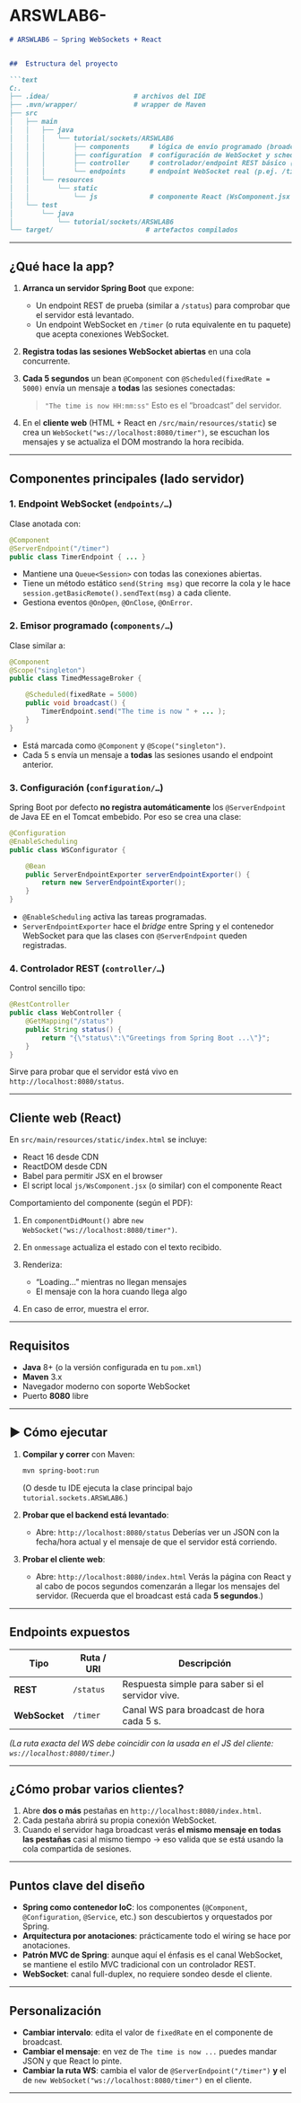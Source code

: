 # ARSWLAB6-
````markdown
# ARSWLAB6 – Spring WebSockets + React


##  Estructura del proyecto

```text
C:.
├── .idea/                     # archivos del IDE
├── .mvn/wrapper/              # wrapper de Maven
├── src
│   ├── main
│   │   ├── java
│   │   │   └── tutorial/sockets/ARSWLAB6
│   │   │       ├── components     # lógica de envío programado (broadcast cada 5s)
│   │   │       ├── configuration  # configuración de WebSocket y scheduling
│   │   │       ├── controller     # controlador/endpoint REST básico (p.ej. /status)
│   │   │       └── endpoints      # endpoint WebSocket real (p.ej. /timer)
│   │   └── resources
│   │       └── static
│   │           └── js             # componente React (WsComponent.jsx / WSClient)
│   └── test
│       └── java
│           └── tutorial/sockets/ARSWLAB6
└── target/                       # artefactos compilados
````


---

##  ¿Qué hace la app?

1. **Arranca un servidor Spring Boot** que expone:

    * Un endpoint REST de prueba (similar a `/status`) para comprobar que el servidor está levantado.
    * Un endpoint WebSocket en `/timer` (o ruta equivalente en tu paquete) que acepta conexiones WebSocket.
2. **Registra todas las sesiones WebSocket abiertas** en una cola concurrente.
3. **Cada 5 segundos** un bean `@Component` con `@Scheduled(fixedRate = 5000)` envía un mensaje a **todas** las sesiones conectadas:

   > `"The time is now HH:mm:ss"`
   > Esto es el “broadcast” del servidor.
4. En el **cliente web** (HTML + React en `/src/main/resources/static`) se crea un `WebSocket("ws://localhost:8080/timer")`, se escuchan los mensajes y se actualiza el DOM mostrando la hora recibida.

---

##  Componentes principales (lado servidor)

### 1. Endpoint WebSocket (`endpoints/…`)

Clase anotada con:

```java
@Component
@ServerEndpoint("/timer")
public class TimerEndpoint { ... }
```

* Mantiene una `Queue<Session>` con todas las conexiones abiertas.
* Tiene un método estático `send(String msg)` que recorre la cola y le hace `session.getBasicRemote().sendText(msg)` a cada cliente.
* Gestiona eventos `@OnOpen`, `@OnClose`, `@OnError`.


### 2. Emisor programado (`components/…`)

Clase similar a:

```java
@Component
@Scope("singleton")
public class TimedMessageBroker {

    @Scheduled(fixedRate = 5000)
    public void broadcast() {
        TimerEndpoint.send("The time is now " + ... );
    }
}
```

* Está marcada como `@Component` y `@Scope("singleton")`.
* Cada 5 s envía un mensaje a **todas** las sesiones usando el endpoint anterior.


### 3. Configuración (`configuration/…`)

Spring Boot por defecto **no registra automáticamente** los `@ServerEndpoint` de Java EE en el Tomcat embebido.
Por eso se crea una clase:

```java
@Configuration
@EnableScheduling
public class WSConfigurator {

    @Bean
    public ServerEndpointExporter serverEndpointExporter() {
        return new ServerEndpointExporter();
    }
}
```

* `@EnableScheduling` activa las tareas programadas.
* `ServerEndpointExporter` hace el *bridge* entre Spring y el contenedor WebSocket para que las clases con `@ServerEndpoint` queden registradas.

### 4. Controlador REST (`controller/…`)

Control sencillo tipo:

```java
@RestController
public class WebController {
    @GetMapping("/status")
    public String status() {
        return "{\"status\":\"Greetings from Spring Boot ...\"}";
    }
}
```

Sirve para probar que el servidor está vivo en `http://localhost:8080/status`.

---

##  Cliente web (React)

En `src/main/resources/static/index.html` se incluye:

* React 16 desde CDN
* ReactDOM desde CDN
* Babel para permitir JSX en el browser
* El script local `js/WsComponent.jsx` (o similar) con el componente React


Comportamiento del componente (según el PDF):

1. En `componentDidMount()` abre `new WebSocket("ws://localhost:8080/timer")`.
2. En `onmessage` actualiza el estado con el texto recibido.
3. Renderiza:

    * “Loading…” mientras no llegan mensajes
    * El mensaje con la hora cuando llega algo
4. En caso de error, muestra el error.


---

##  Requisitos

* **Java** 8+ (o la versión configurada en tu `pom.xml`)
* **Maven** 3.x
* Navegador moderno con soporte WebSocket
* Puerto **8080** libre

---

## ▶ Cómo ejecutar

1. **Compilar y correr** con Maven:

   ```bash
   mvn spring-boot:run
   ```

   (O desde tu IDE ejecuta la clase principal bajo `tutorial.sockets.ARSWLAB6`.)

2. **Probar que el backend está levantado**:

    * Abre: `http://localhost:8080/status`
      Deberías ver un JSON con la fecha/hora actual y el mensaje de que el servidor está corriendo.

3. **Probar el cliente web**:

    * Abre: `http://localhost:8080/index.html`
      Verás la página con React y al cabo de pocos segundos comenzarán a llegar los mensajes del servidor.
      (Recuerda que el broadcast está cada **5 segundos**.)

---

##  Endpoints expuestos

| Tipo          | Ruta / URI | Descripción                                      |
| ------------- | ---------- | ------------------------------------------------ |
| **REST**      | `/status`  | Respuesta simple para saber si el servidor vive. |
| **WebSocket** | `/timer`   | Canal WS para broadcast de hora cada 5 s.        |

*(La ruta exacta del WS debe coincidir con la usada en el JS del cliente: `ws://localhost:8080/timer`.)*

---

## ¿Cómo probar varios clientes?

1. Abre **dos o más** pestañas en `http://localhost:8080/index.html`.
2. Cada pestaña abrirá su propia conexión WebSocket.
3. Cuando el servidor haga broadcast verás **el mismo mensaje en todas las pestañas** casi al mismo tiempo → eso valida que se está usando la cola compartida de sesiones.

---

## Puntos clave del diseño

* **Spring como contenedor IoC**: los componentes (`@Component`, `@Configuration`, `@Service`, etc.) son descubiertos y orquestados por Spring.
* **Arquitectura por anotaciones**: prácticamente todo el wiring se hace por anotaciones.
* **Patrón MVC de Spring**: aunque aquí el énfasis es el canal WebSocket, se mantiene el estilo MVC tradicional con un controlador REST.
* **WebSocket**: canal full-duplex, no requiere sondeo desde el cliente.

---

##  Personalización

* **Cambiar intervalo**: edita el valor de `fixedRate` en el componente de broadcast.
* **Cambiar el mensaje**: en vez de `The time is now ...` puedes mandar JSON y que React lo pinte.
* **Cambiar la ruta WS**: cambia el valor de `@ServerEndpoint("/timer")` **y** el de `new WebSocket("ws://localhost:8080/timer")` en el cliente.

---

